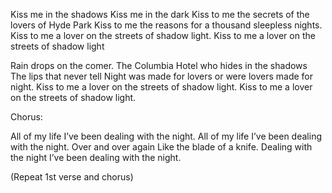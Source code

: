 Kiss me in the shadows 
Kiss me in the dark
Kiss to me the secrets of the lovers of Hyde Park
Kiss to me the reasons for a thousand sleepless nights.
Kiss to me a lover on the streets of shadow light.
Kiss to me a lover on the streets of shadow light

Rain drops on the comer. 
The Columbia Hotel who hides in the shadows 
The lips that never tell
Night was made for lovers or were lovers made for night. 
Kiss to me a lover on the streets of shadow light.
Kiss to me a lover on the streets of shadow light.

Chorus:

All of my life
I’ve been dealing with the night.
All of my life
I’ve been dealing with the night.
Over and over again
Like the blade of a knife. 
Dealing with the night 
I’ve been dealing with the night.

(Repeat 1st verse and chorus)
